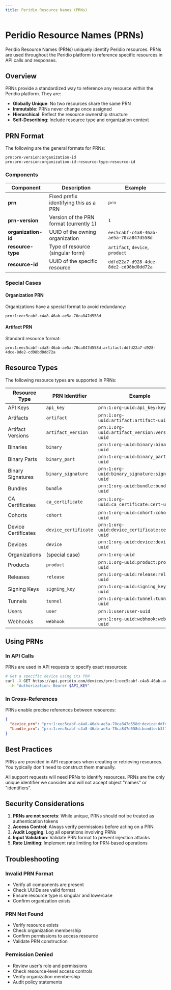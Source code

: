 ```yaml
---
title: Peridio Resource Names (PRNs)
---
```


# Peridio Resource Names (PRNs)

Peridio Resource Names (PRNs) uniquely identify Peridio resources. PRNs are used throughout the Peridio platform to reference specific resources in API calls and responses.

## Overview

PRNs provide a standardized way to reference any resource within the Peridio platform. They are:

- **Globally Unique**: No two resources share the same PRN
- **Immutable**: PRNs never change once assigned
- **Hierarchical**: Reflect the resource ownership structure
- **Self-Describing**: Include resource type and organization context

## PRN Format

The following are the general formats for PRNs:

```text
prn:prn-version:organization-id
prn:prn-version:organization-id:resource-type:resource-id
```

### Components

| Component           | Description                             | Example                                |
| ------------------- | --------------------------------------- | -------------------------------------- |
| **prn**             | Fixed prefix identifying this as a PRN  | `prn`                                  |
| **prn-version**     | Version of the PRN format (currently 1) | `1`                                    |
| **organization-id** | UUID of the owning organization         | `eec5cabf-c4a8-46ab-ae5a-70ca847d558d` |
| **resource-type**   | Type of resource (singular form)        | `artifact`, `device`, `product`        |
| **resource-id**     | UUID of the specific resource           | `ddfd22a7-d928-4dce-8de2-cd98bd0dd72a` |

### Special Cases

#### Organization PRN

Organizations have a special format to avoid redundancy:

```text
prn:1:eec5cabf-c4a8-46ab-ae5a-70ca847d558d
```

#### Artifact PRN

Standard resource format:

```text
prn:1:eec5cabf-c4a8-46ab-ae5a-70ca847d558d:artifact:ddfd22a7-d928-4dce-8de2-cd98bd0dd72a
```

## Resource Types

The following resource types are supported in PRNs:

| Resource Type       | PRN Identifier       | Example                                          |
| ------------------- | -------------------- | ------------------------------------------------ |
| API Keys            | `api_key`            | `prn:1:org-uuid:api_key:key-uuid`                |
| Artifacts           | `artifact`           | `prn:1:org-uuid:artifact:artifact-uuid`          |
| Artifact Versions   | `artifact_version`   | `prn:1:org-uuid:artifact_version:version-uuid`   |
| Binaries            | `binary`             | `prn:1:org-uuid:binary:binary-uuid`              |
| Binary Parts        | `binary_part`        | `prn:1:org-uuid:binary_part:part-uuid`           |
| Binary Signatures   | `binary_signature`   | `prn:1:org-uuid:binary_signature:signature-uuid` |
| Bundles             | `bundle`             | `prn:1:org-uuid:bundle:bundle-uuid`              |
| CA Certificates     | `ca_certificate`     | `prn:1:org-uuid:ca_certificate:cert-uuid`        |
| Cohorts             | `cohort`             | `prn:1:org-uuid:cohort:cohort-uuid`              |
| Device Certificates | `device_certificate` | `prn:1:org-uuid:device_certificate:cert-uuid`    |
| Devices             | `device`             | `prn:1:org-uuid:device:device-uuid`              |
| Organizations       | (special case)       | `prn:1:org-uuid`                                 |
| Products            | `product`            | `prn:1:org-uuid:product:product-uuid`            |
| Releases            | `release`            | `prn:1:org-uuid:release:release-uuid`            |
| Signing Keys        | `signing_key`        | `prn:1:org-uuid:signing_key:key-uuid`            |
| Tunnels             | `tunnel`             | `prn:1:org-uuid:tunnel:tunnel-uuid`              |
| Users               | `user`               | `prn:1:user:user-uuid`                           |
| Webhooks            | `webhook`            | `prn:1:org-uuid:webhook:webhook-uuid`            |

## Using PRNs

### In API Calls

PRNs are used in API requests to specify exact resources:

```bash
# Get a specific device using its PRN
curl -X GET https://api.peridio.com/devices/prn:1:eec5cabf-c4a8-46ab-ae5a-70ca847d558d:device:ddfd22a7-d928-4dce-8de2-cd98bd0dd72a \
  -H "Authorization: Bearer $API_KEY"
```

### In Cross-References

PRNs enable precise references between resources:

```json
{
  "device_prn": "prn:1:eec5cabf-c4a8-46ab-ae5a-70ca847d558d:device:ddfd22a7-d928-4dce-8de2-cd98bd0dd72a",
  "bundle_prn": "prn:1:eec5cabf-c4a8-46ab-ae5a-70ca847d558d:bundle:b3f1f699-3bc8-4c77-bda2-b974595d5e3f"
}
```

## Best Practices

PRNs are provided in API responses when creating or retrieving resources. You typically don't need to construct them manually.

All support requests will need PRNs to identify resources. PRNs are the only unique identifier we consider and will not accept object "names" or "identifiers".

## Security Considerations

1. **PRNs are not secrets**: While unique, PRNs should not be treated as authentication tokens
2. **Access Control**: Always verify permissions before acting on a PRN
3. **Audit Logging**: Log all operations involving PRNs
4. **Input Validation**: Validate PRN format to prevent injection attacks
5. **Rate Limiting**: Implement rate limiting for PRN-based operations

## Troubleshooting

### Invalid PRN Format

- Verify all components are present
- Check UUIDs are valid format
- Ensure resource type is singular and lowercase
- Confirm organization exists

### PRN Not Found

- Verify resource exists
- Check organization membership
- Confirm permissions to access resource
- Validate PRN construction

### Permission Denied

- Review user's role and permissions
- Check resource-level access controls
- Verify organization membership
- Audit policy statements
